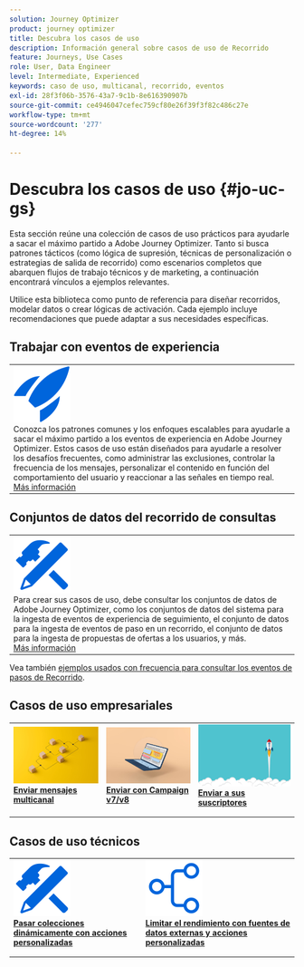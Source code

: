 ```yaml
---
solution: Journey Optimizer
product: journey optimizer
title: Descubra los casos de uso
description: Información general sobre casos de uso de Recorrido
feature: Journeys, Use Cases
role: User, Data Engineer
level: Intermediate, Experienced
keywords: caso de uso, multicanal, recorrido, eventos
exl-id: 28f3f06b-3576-43a7-9c1b-8e616390907b
source-git-commit: ce4946047cefec759cf80e26f39f3f82c486c27e
workflow-type: tm+mt
source-wordcount: '277'
ht-degree: 14%

---
```


# Descubra los casos de uso {#jo-uc-gs}

Esta sección reúne una colección de casos de uso prácticos para ayudarle a sacar el máximo partido a Adobe Journey Optimizer. Tanto si busca patrones tácticos (como lógica de supresión, técnicas de personalización o estrategias de salida de recorrido) como escenarios completos que abarquen flujos de trabajo técnicos y de marketing, a continuación encontrará vínculos a ejemplos relevantes.

Utilice esta biblioteca como punto de referencia para diseñar recorridos, modelar datos o crear lógicas de activación. Cada ejemplo incluye recomendaciones que puede adaptar a sus necesidades específicas.


## Trabajar con eventos de experiencia

<table style="table-layout:fixed">
<tr style="border: 0;">
  <td>
    <div>
    <a href="exp-event-lookup.md">
    <img alt="prácticas recomendadas de búsqueda de eventos de experience" src="../assets/do-not-localize/icon-quick-start.svg" /></a> 
    <br>Conozca los patrones comunes y los enfoques escalables para ayudarle a sacar el máximo partido a los eventos de experiencia en Adobe Journey Optimizer. Estos casos de uso están diseñados para ayudarle a resolver los desafíos frecuentes, como administrar las exclusiones, controlar la frecuencia de los mensajes, personalizar el contenido en función del comportamiento del usuario y reaccionar a las señales en tiempo real.
    </div>
      <div>
     <a href="exp-event-lookup.md">Más información</a></div>
    </div>
  </td>
</tr>
</table>


## Conjuntos de datos del recorrido de consultas

<table style="table-layout:fixed">
<tr style="border: 0;">
  <td>
    <div>
    <a href="../data/datasets-query-examples.md">
    <img alt="ejemplos de consultas" src="../assets/do-not-localize/icon-configure.svg"/></a> 
    <br>Para crear sus casos de uso, debe consultar los conjuntos de datos de Adobe Journey Optimizer, como los conjuntos de datos del sistema para la ingesta de eventos de experiencia de seguimiento, el conjunto de datos para la ingesta de eventos de paso en un recorrido, el conjunto de datos para la ingesta de propuestas de ofertas a los usuarios, y más.
    </div>
      <div>
     <a href="../data/datasets-query-examples.md">Más información</a></div>
    </div>
  </td>
</tr>
</table>

Vea también [ejemplos usados con frecuencia para consultar los eventos de pasos de Recorrido](../reports/query-examples.md).


## Casos de uso empresariales

<table style="table-layout:fixed"><tr style="border: 0;">
<td>
<a href="../building-journeys/journeys-uc.md">
<img alt="Envío de mensajes multicanal" src="../assets/do-not-localize/start-journey.jpeg">
</a>
<div>
<a href="../building-journeys/journeys-uc.md"><strong>Enviar mensajes multicanal</strong></a>
</div>
<p>
</td>
<td>
<a href="ajo-ac.md">
<img alt="Envío de un mensaje mediante Campaign" src="../assets/do-not-localize/start-interface.jpeg">
</a>
<div><a href="ajo-ac.md"><strong>Enviar con Campaign v7/v8</strong>
</div>
<p>
</td>
<td>
<a href="message-to-subscribers-uc.md">
<img alt="Envío de un mensaje a los suscriptores" src="../assets/do-not-localize/start-quick.png">
</a>
<div>
<a href="message-to-subscribers-uc.md"><strong>Enviar a sus suscriptores</strong></a>
</div>
<p></td>
</tr></table>

## Casos de uso técnicos

<table style="table-layout:fixed"><tr style="border: 0;">
<td>
<a href="collections.md">
<img alt="Paso de colecciones de forma dinámica mediante acciones personalizadas" src="../assets/do-not-localize/icon-configure.svg">
</a>
<div>
<a href="collections.md"><strong>Pasar colecciones dinámicamente con acciones personalizadas</strong></a>
</div>
<p>
</td>
<td>
<a href="limit-throughput.md">
<img alt="Limitación del rendimiento con fuentes de datos externas y acciones personalizadas" src="../assets/do-not-localize/icon-first-journey.svg">
</a>
<div><a href="limit-throughput.md"><strong>Limitar el rendimiento con fuentes de datos externas y acciones personalizadas</strong>
</div>
<p>
</td>
</tr></table>
